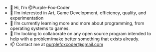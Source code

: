 - 👋 Hi, I’m @Purple-Fox-Coder
- 👀 I’m interested in Art, Game Development, efficiency, quality, and experimentation 
- 🌱 I’m currently learning more and more about programming, from operating systems to games.
- 💞️ I’m looking to collaborate on any open source program intended to help with a problem/make better something that exists already.
- 📫 Contact me at purplefoxcoder@gmail.com
